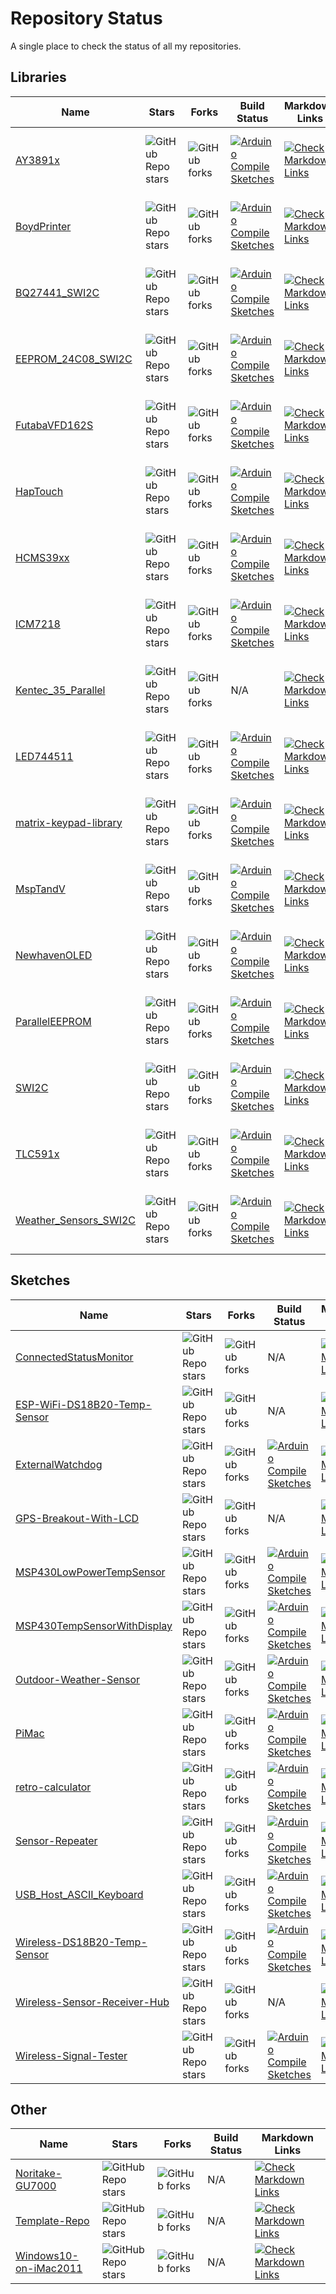 # Repository Status

A single place to check the status of all my repositories.

## Libraries

| Name | Stars | Forks | Build Status | Markdown Links | Latest Release | Release date |
|-|-|-|-|-|-|-|
| [AY3891x](https://github.com/Andy4495/AY3891x) | ![GitHub Repo stars](https://img.shields.io/github/stars/Andy4495/AY3891x?style=flat) | ![GitHub forks](https://img.shields.io/github/forks/Andy4495/AY3891x?style=flat) | [![Arduino Compile Sketches](https://github.com/Andy4495/AY3891x/actions/workflows/arduino-compile-sketches.yml/badge.svg)](https://github.com/Andy4495/AY3891x/actions/workflows/arduino-compile-sketches.yml) | [![Check Markdown Links](https://github.com/Andy4495/AY3891x/actions/workflows/CheckMarkdownLinks.yml/badge.svg)](https://github.com/Andy4495/AY3891x/actions/workflows/CheckMarkdownLinks.yml) | ![GitHub release (latest SemVer)](https://img.shields.io/github/v/release/Andy4495/AY3891x) | ![GitHub Release Date](https://img.shields.io/github/release-date/Andy4495/AY3891x) |
|[BoydPrinter](https://github.com/Andy4495/BoydPrinter) | ![GitHub Repo stars](https://img.shields.io/github/stars/Andy4495/BoydPrinter?style=flat) | ![GitHub forks](https://img.shields.io/github/forks/Andy4495/BoydPrinter?style=flat) | [![Arduino Compile Sketches](https://github.com/Andy4495/BoydPrinter/actions/workflows/arduino-compile-sketches.yml/badge.svg)](https://github.com/Andy4495/BoydPrinter/actions/workflows/arduino-compile-sketches.yml) | [![Check Markdown Links](https://github.com/Andy4495/BoydPrinter/actions/workflows/CheckMarkdownLinks.yml/badge.svg)](https://github.com/Andy4495/BoydPrinter/actions/workflows/CheckMarkdownLinks.yml) | ![GitHub release (latest SemVer)](https://img.shields.io/github/v/release/Andy4495/BoydPrinter) | ![GitHub Release Date](https://img.shields.io/github/release-date/Andy4495/BoydPrinter) |
|[BQ27441_SWI2C](https://github.com/Andy4495/BQ27441_SWI2C) | ![GitHub Repo stars](https://img.shields.io/github/stars/Andy4495/BQ27441_SWI2C?style=flat) | ![GitHub forks](https://img.shields.io/github/forks/Andy4495/BQ27441_SWI2C?style=flat) | [![Arduino Compile Sketches](https://github.com/Andy4495/BQ27441_SWI2C/actions/workflows/arduino-compile-sketches.yml/badge.svg)](https://github.com/Andy4495/BQ27441_SWI2C/actions/workflows/arduino-compile-sketches.yml) | [![Check Markdown Links](https://github.com/Andy4495/BQ27441_SWI2C/actions/workflows/CheckMarkdownLinks.yml/badge.svg)](https://github.com/Andy4495/BQ27441_SWI2C/actions/workflows/CheckMarkdownLinks.yml) | ![GitHub release (latest SemVer)](https://img.shields.io/github/v/release/Andy4495/BQ27441_SWI2C) | ![GitHub Release Date](https://img.shields.io/github/release-date/Andy4495/BQ27441_SWI2C) |
|[EEPROM_24C08_SWI2C](https://github.com/Andy4495/EEPROM_24C08_SWI2C) | ![GitHub Repo stars](https://img.shields.io/github/stars/Andy4495/EEPROM_24C08_SWI2C?style=flat) | ![GitHub forks](https://img.shields.io/github/forks/Andy4495/EEPROM_24C08_SWI2C?style=flat) | [![Arduino Compile Sketches](https://github.com/Andy4495/EEPROM_24C08_SWI2C/actions/workflows/arduino-compile-sketches.yml/badge.svg)](https://github.com/Andy4495/EEPROM_24C08_SWI2C/actions/workflows/arduino-compile-sketches.yml) | [![Check Markdown Links](https://github.com/Andy4495/EEPROM_24C08_SWI2C/actions/workflows/CheckMarkdownLinks.yml/badge.svg)](https://github.com/Andy4495/EEPROM_24C08_SWI2C/actions/workflows/CheckMarkdownLinks.yml) | ![GitHub release (latest SemVer)](https://img.shields.io/github/v/release/Andy4495/EEPROM_24C08_SWI2C) | ![GitHub Release Date](https://img.shields.io/github/release-date/Andy4495/EEPROM_24C08_SWI2C) |
|[FutabaVFD162S](https://github.com/Andy4495/FutabaVFD162S) | ![GitHub Repo stars](https://img.shields.io/github/stars/Andy4495/FutabaVFD162S?style=flat) | ![GitHub forks](https://img.shields.io/github/forks/Andy4495/FutabaVFD162S?style=flat) | [![Arduino Compile Sketches](https://github.com/Andy4495/FutabaVFD162S/actions/workflows/arduino-compile-sketches.yml/badge.svg)](https://github.com/Andy4495/FutabaVFD162S/actions/workflows/arduino-compile-sketches.yml) | [![Check Markdown Links](https://github.com/Andy4495/FutabaVFD162S/actions/workflows/CheckMarkdownLinks.yml/badge.svg)](https://github.com/Andy4495/FutabaVFD162S/actions/workflows/CheckMarkdownLinks.yml) | ![GitHub release (latest SemVer)](https://img.shields.io/github/v/release/Andy4495/FutabaVFD162S) | ![GitHub Release Date](https://img.shields.io/github/release-date/Andy4495/FutabaVFD162S) |
|[HapTouch](https://github.com/Andy4495/HapTouch) | ![GitHub Repo stars](https://img.shields.io/github/stars/Andy4495/HapTouch?style=flat) | ![GitHub forks](https://img.shields.io/github/forks/Andy4495/HapTouch?style=flat) | [![Arduino Compile Sketches](https://github.com/Andy4495/HapTouch/actions/workflows/arduino-compile-sketches.yml/badge.svg)](https://github.com/Andy4495/HapTouch/actions/workflows/arduino-compile-sketches.yml) | [![Check Markdown Links](https://github.com/Andy4495/HapTouch/actions/workflows/CheckMarkdownLinks.yml/badge.svg)](https://github.com/Andy4495/HapTouch/actions/workflows/CheckMarkdownLinks.yml) | ![GitHub release (latest SemVer)](https://img.shields.io/github/v/release/Andy4495/HapTouch) | ![GitHub Release Date](https://img.shields.io/github/release-date/Andy4495/HapTouch) |
|[HCMS39xx](https://github.com/Andy4495/HCMS39xx) | ![GitHub Repo stars](https://img.shields.io/github/stars/Andy4495/HCMS39xx?style=flat) | ![GitHub forks](https://img.shields.io/github/forks/Andy4495/HCMS39xx?style=flat) | [![Arduino Compile Sketches](https://github.com/Andy4495/HCMS39xx/actions/workflows/arduino-compile-sketches.yml/badge.svg)](https://github.com/Andy4495/HCMS39xx/actions/workflows/arduino-compile-sketches.yml) | [![Check Markdown Links](https://github.com/Andy4495/HCMS39xx/actions/workflows/CheckMarkdownLinks.yml/badge.svg)](https://github.com/Andy4495/HCMS39xx/actions/workflows/CheckMarkdownLinks.yml) | ![GitHub release (latest SemVer)](https://img.shields.io/github/v/release/Andy4495/HCMS39xx) | ![GitHub Release Date](https://img.shields.io/github/release-date/Andy4495/HCMS39xx) |
|[ICM7218](https://github.com/Andy4495/ICM7218) | ![GitHub Repo stars](https://img.shields.io/github/stars/Andy4495/ICM7218?style=flat) | ![GitHub forks](https://img.shields.io/github/forks/Andy4495/ICM7218?style=flat) | [![Arduino Compile Sketches](https://github.com/Andy4495/ICM7218/actions/workflows/arduino-compile-sketches.yml/badge.svg)](https://github.com/Andy4495/ICM7218/actions/workflows/arduino-compile-sketches.yml) | [![Check Markdown Links](https://github.com/Andy4495/ICM7218/actions/workflows/CheckMarkdownLinks.yml/badge.svg)](https://github.com/Andy4495/ICM7218/actions/workflows/CheckMarkdownLinks.yml) | ![GitHub release (latest SemVer)](https://img.shields.io/github/v/release/Andy4495/ICM7218) | ![GitHub Release Date](https://img.shields.io/github/release-date/Andy4495/ICM7218) |
|[Kentec_35_Parallel](https://github.com/Andy4495/Kentec_35_Parallel) | ![GitHub Repo stars](https://img.shields.io/github/stars/Andy4495/Kentec_35_Parallel?style=flat) | ![GitHub forks](https://img.shields.io/github/forks/Andy4495/Kentec_35_Parallel?style=flat) | N/A | [![Check Markdown Links](https://github.com/Andy4495/Kentec_35_Parallel/actions/workflows/CheckMarkdownLinks.yml/badge.svg)](https://github.com/Andy4495/Kentec_35_Parallel/actions/workflows/CheckMarkdownLinks.yml) | ![GitHub release (latest SemVer)](https://img.shields.io/github/v/release/Andy4495/Kentec_35_Parallel) | ![GitHub Release Date](https://img.shields.io/github/release-date/Andy4495/Kentec_35_Parallel) |
|[LED744511](https://github.com/Andy4495/LED744511) | ![GitHub Repo stars](https://img.shields.io/github/stars/Andy4495/LED744511?style=flat) | ![GitHub forks](https://img.shields.io/github/forks/Andy4495/LED744511?style=flat) | [![Arduino Compile Sketches](https://github.com/Andy4495/LED744511/actions/workflows/arduino-compile-sketches.yml/badge.svg)](https://github.com/Andy4495/LED744511/actions/workflows/arduino-compile-sketches.yml) | [![Check Markdown Links](https://github.com/Andy4495/LED744511/actions/workflows/CheckMarkdownLinks.yml/badge.svg)](https://github.com/Andy4495/LED744511/actions/workflows/CheckMarkdownLinks.yml) | ![GitHub release (latest SemVer)](https://img.shields.io/github/v/release/Andy4495/LED744511) | ![GitHub Release Date](https://img.shields.io/github/release-date/Andy4495/LED744511) |
|[matrix-keypad-library](https://github.com/Andy4495/matrix-keypad-library) | ![GitHub Repo stars](https://img.shields.io/github/stars/Andy4495/matrix-keypad-library?style=flat) | ![GitHub forks](https://img.shields.io/github/forks/Andy4495/matrix-keypad-library?style=flat) | [![Arduino Compile Sketches](https://github.com/Andy4495/matrix-keypad-library/actions/workflows/arduino-compile-sketches.yml/badge.svg)](https://github.com/Andy4495/matrix-keypad-library/actions/workflows/arduino-compile-sketches.yml) | [![Check Markdown Links](https://github.com/Andy4495/matrix-keypad-library/actions/workflows/CheckMarkdownLinks.yml/badge.svg)](https://github.com/Andy4495/matrix-keypad-library/actions/workflows/CheckMarkdownLinks.yml) | ![GitHub release (latest SemVer)](https://img.shields.io/github/v/release/Andy4495/matrix-keypad-library) | ![GitHub Release Date](https://img.shields.io/github/release-date/Andy4495/matrix-keypad-library) |
|[MspTandV](https://github.com/Andy4495/MspTandV) | ![GitHub Repo stars](https://img.shields.io/github/stars/Andy4495/MspTandV?style=flat) | ![GitHub forks](https://img.shields.io/github/forks/Andy4495/MspTandV?style=flat) | [![Arduino Compile Sketches](https://github.com/Andy4495/MspTandV/actions/workflows/arduino-compile-sketches.yml/badge.svg)](https://github.com/Andy4495/MspTandV/actions/workflows/arduino-compile-sketches.yml) | [![Check Markdown Links](https://github.com/Andy4495/MspTandV/actions/workflows/CheckMarkdownLinks.yml/badge.svg)](https://github.com/Andy4495/MspTandV/actions/workflows/CheckMarkdownLinks.yml) | ![GitHub release (latest SemVer)](https://img.shields.io/github/v/release/Andy4495/MspTandV) | ![GitHub Release Date](https://img.shields.io/github/release-date/Andy4495/MspTandV) |
|[NewhavenOLED](https://github.com/Andy4495/NewhavenOLED) | ![GitHub Repo stars](https://img.shields.io/github/stars/Andy4495/NewhavenOLED?style=flat) | ![GitHub forks](https://img.shields.io/github/forks/Andy4495/NewhavenOLED?style=flat) | [![Arduino Compile Sketches](https://github.com/Andy4495/NewhavenOLED/actions/workflows/arduino-compile-sketches.yml/badge.svg)](https://github.com/Andy4495/NewhavenOLED/actions/workflows/arduino-compile-sketches.yml) | [![Check Markdown Links](https://github.com/Andy4495/NewhavenOLED/actions/workflows/CheckMarkdownLinks.yml/badge.svg)](https://github.com/Andy4495/NewhavenOLED/actions/workflows/CheckMarkdownLinks.yml) | ![GitHub release (latest SemVer)](https://img.shields.io/github/v/release/Andy4495/NewhavenOLED) | ![GitHub Release Date](https://img.shields.io/github/release-date/Andy4495/NewhavenOLED) |
|[ParallelEEPROM](https://github.com/Andy4495/ParallelEEPROM) | ![GitHub Repo stars](https://img.shields.io/github/stars/Andy4495/ParallelEEPROM?style=flat) | ![GitHub forks](https://img.shields.io/github/forks/Andy4495/ParallelEEPROM?style=flat) | [![Arduino Compile Sketches](https://github.com/Andy4495/ParallelEEPROM/actions/workflows/arduino-compile-sketches.yml/badge.svg)](https://github.com/Andy4495/ParallelEEPROM/actions/workflows/arduino-compile-sketches.yml) | [![Check Markdown Links](https://github.com/Andy4495/ParallelEEPROM/actions/workflows/CheckMarkdownLinks.yml/badge.svg)](https://github.com/Andy4495/ParallelEEPROM/actions/workflows/CheckMarkdownLinks.yml) | ![GitHub release (latest SemVer)](https://img.shields.io/github/v/release/Andy4495/ParallelEEPROM) | ![GitHub Release Date](https://img.shields.io/github/release-date/Andy4495/ParallelEEPROM) |
|[SWI2C](https://github.com/Andy4495/SWI2C) | ![GitHub Repo stars](https://img.shields.io/github/stars/Andy4495/SWI2C?style=flat) | ![GitHub forks](https://img.shields.io/github/forks/Andy4495/SWI2C?style=flat) | [![Arduino Compile Sketches](https://github.com/Andy4495/SWI2C/actions/workflows/arduino-compile-sketches.yml/badge.svg)](https://github.com/Andy4495/SWI2C/actions/workflows/arduino-compile-sketches.yml) | [![Check Markdown Links](https://github.com/Andy4495/SWI2C/actions/workflows/CheckMarkdownLinks.yml/badge.svg)](https://github.com/Andy4495/SWI2C/actions/workflows/CheckMarkdownLinks.yml) | ![GitHub release (latest SemVer)](https://img.shields.io/github/v/release/Andy4495/SWI2C) | ![GitHub Release Date](https://img.shields.io/github/release-date/Andy4495/SWI2C) |
|[TLC591x](https://github.com/Andy4495/TLC591x) | ![GitHub Repo stars](https://img.shields.io/github/stars/Andy4495/TLC591x?style=flat) | ![GitHub forks](https://img.shields.io/github/forks/Andy4495/TLC591x?style=flat) | [![Arduino Compile Sketches](https://github.com/Andy4495/TLC591x/actions/workflows/arduino-compile-sketches.yml/badge.svg)](https://github.com/Andy4495/TLC591x/actions/workflows/arduino-compile-sketches.yml)| [![Check Markdown Links](https://github.com/Andy4495/TLC591x/actions/workflows/CheckMarkdownLinks.yml/badge.svg)](https://github.com/Andy4495/TLC591x/actions/workflows/CheckMarkdownLinks.yml) | ![GitHub release (latest SemVer)](https://img.shields.io/github/v/release/Andy4495/TLC591x) | ![GitHub Release Date](https://img.shields.io/github/release-date/Andy4495/TLC591x) |
|[Weather_Sensors_SWI2C](https://github.com/Andy4495/Weather_Sensors_SWI2C) | ![GitHub Repo stars](https://img.shields.io/github/stars/Andy4495/Weather_Sensors_SWI2C?style=flat) | ![GitHub forks](https://img.shields.io/github/forks/Andy4495/Weather_Sensors_SWI2C?style=flat) | [![Arduino Compile Sketches](https://github.com/Andy4495/Weather_Sensors_SWI2C/actions/workflows/arduino-compile-sketches.yml/badge.svg)](https://github.com/Andy4495/Weather_Sensors_SWI2C/actions/workflows/arduino-compile-sketches.yml) | [![Check Markdown Links](https://github.com/Andy4495/Weather_Sensors_SWI2C/actions/workflows/CheckMarkdownLinks.yml/badge.svg)](https://github.com/Andy4495/Weather_Sensors_SWI2C/actions/workflows/CheckMarkdownLinks.yml) | ![GitHub release (latest SemVer)](https://img.shields.io/github/v/release/Andy4495/Weather_Sensors_SWI2C) | ![GitHub Release Date](https://img.shields.io/github/release-date/Andy4495/Weather_Sensors_SWI2C) |

## Sketches

| Name | Stars | Forks | Build Status | Markdown Links |
|-|-|-|-|-|
| [ConnectedStatusMonitor](https://github.com/Andy4495/ConnectedStatusMonitor) | ![GitHub Repo stars](https://img.shields.io/github/stars/Andy4495/ConnectedStatusMonitor?style=flat) | ![GitHub forks](https://img.shields.io/github/forks/Andy4495/ConnectedStatusMonitor?style=flat)  | N/A | [![Check Markdown Links](https://github.com/Andy4495/ConnectedStatusMonitor/actions/workflows/CheckMarkdownLinks.yml/badge.svg)](https://github.com/Andy4495/ConnectedStatusMonitor/actions/workflows/CheckMarkdownLinks.yml) |
|[ESP-WiFi-DS18B20-Temp-Sensor](https://github.com/Andy4495/ESP-WiFi-DS18B20-Temp-Sensor) | ![GitHub Repo stars](https://img.shields.io/github/stars/Andy4495/ESP-WiFi-DS18B20-Temp-Sensor?style=flat) | ![GitHub forks](https://img.shields.io/github/forks/Andy4495/ESP-WiFi-DS18B20-Temp-Sensor?style=flat) | N/A | [![Check Markdown Links](https://github.com/Andy4495/ESP-WiFi-DS18B20-Temp-Sensor/actions/workflows/CheckMarkdownLinks.yml/badge.svg)](https://github.com/Andy4495/ESP-WiFi-DS18B20-Temp-Sensor/actions/workflows/CheckMarkdownLinks.yml) |
|[ExternalWatchdog](https://github.com/Andy4495/ExternalWatchdog) | ![GitHub Repo stars](https://img.shields.io/github/stars/Andy4495/ExternalWatchdog?style=flat) | ![GitHub forks](https://img.shields.io/github/forks/Andy4495/ExternalWatchdog?style=flat) | [![Arduino Compile Sketches](https://github.com/Andy4495/ExternalWatchdog/actions/workflows/arduino-compile-sketches.yml/badge.svg)](https://github.com/Andy4495/ExternalWatchdog/actions/workflows/arduino-compile-sketches.yml) | [![Check Markdown Links](https://github.com/Andy4495/ExternalWatchdog/actions/workflows/CheckMarkdownLinks.yml/badge.svg)](https://github.com/Andy4495/ExternalWatchdog/actions/workflows/CheckMarkdownLinks.yml) |
|[GPS-Breakout-With-LCD](https://github.com/Andy4495/GPS-Breakout-With-LCD) | ![GitHub Repo stars](https://img.shields.io/github/stars/Andy4495/GPS-Breakout-With-LCD?style=flat) | ![GitHub forks](https://img.shields.io/github/forks/Andy4495/GPS-Breakout-With-LCD?style=flat) | N/A | [![Check Markdown Links](https://github.com/Andy4495/GPS-Breakout-With-LCD/actions/workflows/CheckMarkdownLinks.yml/badge.svg)](https://github.com/Andy4495/GPS-Breakout-With-LCDGPS-Breakout-With-LCD/actions/workflows/CheckMarkdownLinks.yml) |
|[MSP430LowPowerTempSensor](https://github.com/Andy4495/MSP430LowPowerTempSensor) | ![GitHub Repo stars](https://img.shields.io/github/stars/Andy4495/MSP430LowPowerTempSensor?style=flat) | ![GitHub forks](https://img.shields.io/github/forks/Andy4495/MSP430LowPowerTempSensor?style=flat) | [![Arduino Compile Sketches](https://github.com/Andy4495/MSP430LowPowerTempSensor/actions/workflows/arduino-compile-sketches.yml/badge.svg)](https://github.com/Andy4495/MSP430LowPowerTempSensor/actions/workflows/arduino-compile-sketches.yml) | [![Check Markdown Links](https://github.com/Andy4495/MSP430LowPowerTempSensor/actions/workflows/CheckMarkdownLinks.yml/badge.svg)](https://github.com/Andy4495/MSP430LowPowerTempSensor/actions/workflows/CheckMarkdownLinks.yml) |
|[MSP430TempSensorWithDisplay](https://github.com/Andy4495/MSP430TempSensorWithDisplay) | ![GitHub Repo stars](https://img.shields.io/github/stars/Andy4495/MSP430TempSensorWithDisplay?style=flat) | ![GitHub forks](https://img.shields.io/github/forks/Andy4495/MSP430TempSensorWithDisplay?style=flat) | [![Arduino Compile Sketches](https://github.com/Andy4495/MSP430TempSensorWithDisplay/actions/workflows/arduino-compile-sketches.yml/badge.svg)](https://github.com/Andy4495/MSP430TempSensorWithDisplay/actions/workflows/arduino-compile-sketches.yml) | [![Check Markdown Links](https://github.com/Andy4495/MSP430TempSensorWithDisplay/actions/workflows/CheckMarkdownLinks.yml/badge.svg)](https://github.com/Andy4495/MSP430TempSensorWithDisplay/actions/workflows/CheckMarkdownLinks.yml) |
|[Outdoor-Weather-Sensor](https://github.com/Andy4495/Outdoor-Weather-Sensor) | ![GitHub Repo stars](https://img.shields.io/github/stars/Andy4495/Outdoor-Weather-Sensor?style=flat) | ![GitHub forks](https://img.shields.io/github/forks/Andy4495/Outdoor-Weather-Sensor?style=flat) | [![Arduino Compile Sketches](https://github.com/Andy4495/Outdoor-Weather-Sensor/actions/workflows/arduino-compile-sketches.yml/badge.svg)](https://github.com/Andy4495/Outdoor-Weather-Sensor/actions/workflows/arduino-compile-sketches.yml) | [![Check Markdown Links](https://github.com/Andy4495/Outdoor-Weather-Sensor/actions/workflows/CheckMarkdownLinks.yml/badge.svg)](https://github.com/Andy4495/Outdoor-Weather-Sensor/actions/workflows/CheckMarkdownLinks.yml) |
|[PiMac](https://github.com/Andy4495/PiMac) | ![GitHub Repo stars](https://img.shields.io/github/stars/Andy4495/PiMac?style=flat) | ![GitHub forks](https://img.shields.io/github/forks/Andy4495/PiMac?style=flat) | [![Arduino Compile Sketches](https://github.com/Andy4495/PiMac/actions/workflows/arduino-compile-sketches.yml/badge.svg)](https://github.com/Andy4495/PiMac/actions/workflows/arduino-compile-sketches.yml) | [![Check Markdown Links](https://github.com/Andy4495/PiMac/actions/workflows/CheckMarkdownLinks.yml/badge.svg)](https://github.com/Andy4495/PiMac/actions/workflows/CheckMarkdownLinks.yml) |
|[retro-calculator](https://github.com/Andy4495/retro-calculator) | ![GitHub Repo stars](https://img.shields.io/github/stars/Andy4495/retro-calculator?style=flat) | ![GitHub forks](https://img.shields.io/github/forks/Andy4495/retro-calculator?style=flat) | [![Arduino Compile Sketches](https://github.com/Andy4495/retro-calculator/actions/workflows/arduino-compile-sketches.yml/badge.svg)](https://github.com/Andy4495/retro-calculator/actions/workflows/arduino-compile-sketches.yml) | [![Check Markdown Links](https://github.com/Andy4495/retro-calculator/actions/workflows/CheckMarkdownLinks.yml/badge.svg)](https://github.com/Andy4495/retro-calculator/actions/workflows/CheckMarkdownLinks.yml) |
|[Sensor-Repeater](https://github.com/Andy4495/Sensor-Repeater) | ![GitHub Repo stars](https://img.shields.io/github/stars/Andy4495/Sensor-Repeater?style=flat) | ![GitHub forks](https://img.shields.io/github/forks/Andy4495/Sensor-Repeater?style=flat) | [![Arduino Compile Sketches](https://github.com/Andy4495/Sensor-Repeater/actions/workflows/arduino-compile-sketches.yml/badge.svg)](https://github.com/Andy4495/Sensor-Repeater/actions/workflows/arduino-compile-sketches.yml) | [![Check Markdown Links](https://github.com/Andy4495/Sensor-Repeater/actions/workflows/CheckMarkdownLinks.yml/badge.svg)](https://github.com/Andy4495/Sensor-Repeater/actions/workflows/CheckMarkdownLinks.yml) |
|[USB_Host_ASCII_Keyboard](https://github.com/Andy4495/USB_Host_ASCII_Keyboard) | ![GitHub Repo stars](https://img.shields.io/github/stars/Andy4495/USB_Host_ASCII_Keyboard?style=flat) | ![GitHub forks](https://img.shields.io/github/forks/Andy4495/USB_Host_ASCII_Keyboard?style=flat) | [![Arduino Compile Sketches](https://github.com/Andy4495/USB_Host_ASCII_Keyboard/actions/workflows/arduino-compile-sketches.yml/badge.svg)](https://github.com/Andy4495/USB_Host_ASCII_Keyboard/actions/workflows/arduino-compile-sketches.yml) | [![Check Markdown Links](https://github.com/Andy4495/USB_Host_ASCII_Keyboard/actions/workflows/CheckMarkdownLinks.yml/badge.svg)](https://github.com/Andy4495/USB_Host_ASCII_Keyboard/actions/workflows/CheckMarkdownLinks.yml) |
|[Wireless-DS18B20-Temp-Sensor](https://github.com/Andy4495/Wireless-DS18B20-Temp-Sensor) | ![GitHub Repo stars](https://img.shields.io/github/stars/Andy4495/Wireless-DS18B20-Temp-Sensor?style=flat) | ![GitHub forks](https://img.shields.io/github/forks/Andy4495/Wireless-DS18B20-Temp-Sensor?style=flat) | [![Arduino Compile Sketches](https://github.com/Andy4495/Wireless-DS18B20-Temp-Sensor/actions/workflows/arduino-compile-sketches.yml/badge.svg)](https://github.com/Andy4495/Wireless-DS18B20-Temp-Sensor/actions/workflows/arduino-compile-sketches.yml) | [![Check Markdown Links](https://github.com/Andy4495/Wireless-DS18B20-Temp-Sensor/actions/workflows/CheckMarkdownLinks.yml/badge.svg)](https://github.com/Andy4495/Wireless-DS18B20-Temp-Sensor/actions/workflows/CheckMarkdownLinks.yml) |
|[Wireless-Sensor-Receiver-Hub](https://github.com/Andy4495/Wireless-Sensor-Receiver-Hub) | ![GitHub Repo stars](https://img.shields.io/github/stars/Andy4495/Wireless-Sensor-Receiver-Hub?style=flat) | ![GitHub forks](https://img.shields.io/github/forks/Andy4495/Wireless-Sensor-Receiver-Hub?style=flat) | N/A | [![Check Markdown Links](https://github.com/Andy4495/Wireless-Sensor-Receiver-Hub/actions/workflows/CheckMarkdownLinks.yml/badge.svg)](https://github.com/Andy4495/Wireless-Sensor-Receiver-Hub/actions/workflows/CheckMarkdownLinks.yml) |
|[Wireless-Signal-Tester](https://github.com/Andy4495/Wireless-Signal-Tester) | ![GitHub Repo stars](https://img.shields.io/github/stars/Andy4495/Wireless-Signal-Tester?style=flat) | ![GitHub forks](https://img.shields.io/github/forks/Andy4495/Wireless-Signal-Tester?style=flat) | [![Arduino Compile Sketches](https://github.com/Andy4495/Wireless-Signal-Tester/actions/workflows/arduino-compile-sketches.yml/badge.svg)](https://github.com/Andy4495/Wireless-Signal-Tester/actions/workflows/arduino-compile-sketches.yml) | [![Check Markdown Links](https://github.com/Andy4495/Wireless-Signal-Tester/actions/workflows/CheckMarkdownLinks.yml/badge.svg)](https://github.com/Andy4495/Wireless-Signal-Tester/actions/workflows/CheckMarkdownLinks.yml) |

## Other

| Name | Stars | Forks | Build Status | Markdown Links|
|-|-|-|-|-|
|[Noritake-GU7000](https://github.com/Andy4495/Noritake-GU7000) | ![GitHub Repo stars](https://img.shields.io/github/stars/Andy4495/Noritake-GU7000?style=flat) | ![GitHub forks](https://img.shields.io/github/forks/Andy4495/Noritake-GU7000?style=flat) | N/A | [![Check Markdown Links](https://github.com/Andy4495/Noritake-GU7000/actions/workflows/CheckMarkdownLinks.yml/badge.svg)](https://github.com/Andy4495/Noritake-GU7000/actions/workflows/CheckMarkdownLinks.yml) |
|[Template-Repo](https://github.com/Andy4495/Template-Repo) | ![GitHub Repo stars](https://img.shields.io/github/stars/Andy4495/Template-Repo?style=flat) | ![GitHub forks](https://img.shields.io/github/forks/Andy4495/Template-Repo?style=flat) | N/A | [![Check Markdown Links](https://github.com/Andy4495/Template-Repo/actions/workflows/CheckMarkdownLinks.yml/badge.svg)](https://github.com/Andy4495/Template-Repo/actions/workflows/CheckMarkdownLinks.yml) |
|[Windows10-on-iMac2011](https://github.com/Andy4495/Windows10-on-iMac2011) | ![GitHub Repo stars](https://img.shields.io/github/stars/Andy4495/Windows10-on-iMac2011?style=flat) | ![GitHub forks](https://img.shields.io/github/forks/Andy4495/Windows10-on-iMac2011?style=flat) | N/A | [![Check Markdown Links](https://github.com/Andy4495/Windows10-on-iMac2011/actions/workflows/CheckMarkdownLinks.yml/badge.svg)](https://github.com/Andy4495/Windows10-on-iMac2011/actions/workflows/CheckMarkdownLinks.yml) |
